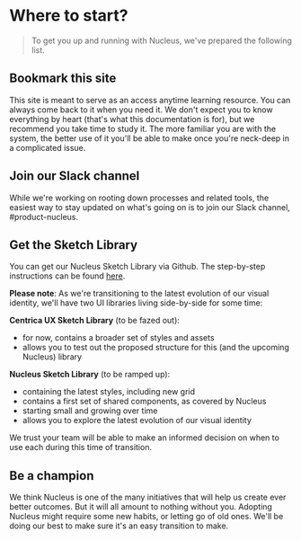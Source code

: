 # Where to start?

> To get you up and running with Nucleus, we've prepared the following list.

## Bookmark this site

This site is meant to serve as an access anytime learning resource. You can always come back to it when you need it. We don't expect you to know everything by heart (that's what this documentation is for), but we recommend you take time to study it. The more familiar you are with the system, the better use of it you'll be able to make once you're neck-deep in a complicated issue.

## Join our Slack channel

While we're working on rooting down processes and related tools, the easiest way to stay updated on what's going on is to join our Slack channel, #product-nucleus.

## Get the Sketch Library

You can get our Nucleus Sketch Library via Github. The step-by-step instructions can be found [here](https://centrica.frontify.com/d/d5BuWPqlVMmG/design-tools#/design-tools/our-sketch-library).

**Please note**: As we're transitioning to the latest evolution of our visual identity, we'll have two UI libraries living side-by-side for some time:

**Centrica UX Sketch Library** (to be fazed out):

* for now, contains a broader set of styles and assets
* allows you to test out the proposed structure for this (and the upcoming Nucleus) library

**Nucleus Sketch Library** (to be ramped up):

* containing the latest styles, including new grid
* contains a first set of shared components, as covered by Nucleus
* starting small and growing over time
* allows you to explore the latest evolution of our visual identity

We trust your team will be able to make an informed decision on when to use each during this time of transition.

## Be a champion

We think Nucleus is one of the many initiatives that will help us create ever better outcomes. But it will all amount to nothing without you. Adopting Nucleus might require some new habits, or letting go of old ones. We'll be doing our best to make sure it's an easy transition to make.
